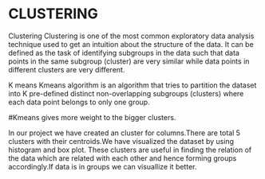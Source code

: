 # CLUSTERING
Clustering
Clustering is one of the most common exploratory data analysis technique used to get an intuition about the structure of the data. It can be defined as the task of identifying subgroups in the data such that data points in the same subgroup (cluster) are very similar while data points in different clusters are very different. 

K means
Kmeans algorithm is an algorithm that tries to partition the dataset into K pre-defined distinct non-overlapping subgroups (clusters) where each data point belongs to only one group.

#Kmeans gives more weight to the bigger clusters.

In our project we have created an cluster for columns.There are total 5 clusters with their centroids.We have visualized the dataset by using histogram and box plot.
These clusters are useful in finding the relation of the data which are related with each other and hence forming groups accordingly.If data is in groups we can visuallize it better. 
